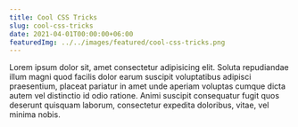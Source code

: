 ```yaml
---
title: Cool CSS Tricks
slug: cool-css-tricks
date: 2021-04-01T00:00:00+06:00
featuredImg: ../../images/featured/cool-css-tricks.png
---
```


Lorem ipsum dolor sit, amet consectetur adipisicing elit. Soluta repudiandae illum magni quod facilis dolor earum suscipit voluptatibus adipisci praesentium, placeat pariatur in amet unde aperiam voluptas cumque dicta autem vel distinctio id odio ratione. Animi suscipit consequatur fugit quos deserunt quisquam laborum, consectetur expedita doloribus, vitae, vel minima nobis.